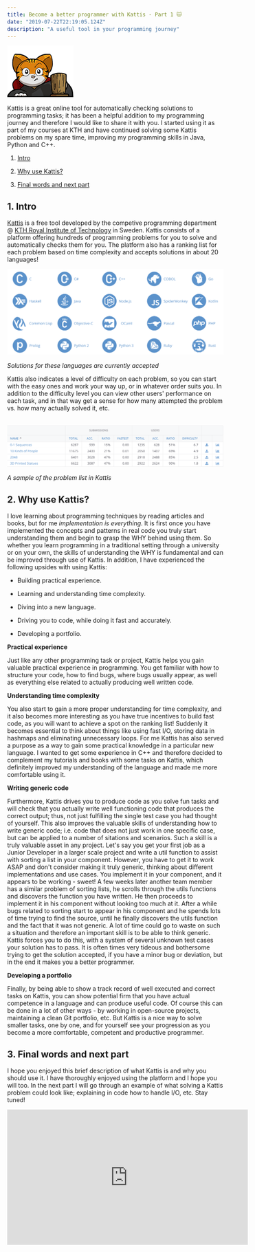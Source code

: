 ```yaml
---
title: Become a better programmer with Kattis - Part 1 🐱
date: "2019-07-22T22:19:05.124Z"
description: "A useful tool in your programming journey"
---
```


<a href="https://open.kattis.com/"><img src="kattis-logo.png"/></a>

Kattis is a great online tool for automatically checking solutions to programming tasks; it has been a helpful addition to my programming journey and therefore I would like to share it with you. I started using it as part of my courses at KTH and have continued solving some Kattis problems on my spare time, improving my programming skills in Java, Python and C++.

1. [Intro](#intro)
2. [Why use Kattis?](#why-use-kattis)

3. [Final words and next part](#final-words)

## <a name="intro"> 1. Intro</a>

[Kattis](https://open.kattis.com) is a free tool developed by the competive programming department @ [KTH Royal Institute of Technology](https://www.kth.se/) in Sweden. Kattis consists of a platform offering hundreds of programming problems for you to solve and automatically checks them for you. The platform also has a ranking list for each problem based on time complexity and accepts solutions in about 20 languages!

<a href="https://open.kattis.com/help">![kattis-languages](kattis-languages.png)</a>

_Solutions for these languages are currently accepted_

Kattis also indicates a level of difficulty on each problem, so you can start with the easy ones and work your way up, or in whatever order suits you. In addition to the difficulty level you can view other users' performance on each task, and in that way get a sense for how many attempted the problem vs. how many actually solved it, etc.

​ <a href="https://open.kattis.com/problems"> ![problem-list](problem-list.png)</a>

_A sample of the problem list in Kattis_

## <a name="why-use-kattis">2. Why use Kattis?</a>

I love learning about programming techniques by reading articles and books, but for me _implementation is everything_. It is first once you have implemented the concepts and patterns in real code you truly start understanding them and begin to grasp the WHY behind using them. So whether you learn programming in a traditional setting through a university or on your own, the skills of understanding the WHY is fundamental and can be improved through use of Kattis. In addition, I have experienced the following upsides with using Kattis:

- Building practical experience.

- Learning and understanding time complexity.
- Diving into a new language.
- Driving you to code, while doing it fast and accurately.
- Developing a portfolio.

**Practical experience**

Just like any other programming task or project, Kattis helps you gain valuable practical experience in programming. You get familiar with how to structure your code, how to find bugs, where bugs usually appear, as well as everything else related to actually producing well written code.

**Understanding time complexity**

You also start to gain a more proper understanding for time complexity, and it also becomes more interesting as you have true incentives to build fast code, as you will want to achieve a spot on the ranking list! Suddenly it becomes essential to think about things like using fast I/O, storing data in hashmaps and eliminating unnecessary loops. For me Kattis has also served a purpose as a way to gain some practical knowledge in a particular new language. I wanted to get some experience in C++ and therefore decided to complement my tutorials and books with some tasks on Kattis, which definitely improved my understanding of the language and made me more comfortable using it.

**Writing generic code**

Furthermore, Kattis drives you to produce code as you solve fun tasks and will check that you actually write well functioning code that produces the correct output; thus, not just fulfilling the single test case you had thought of yourself. This also improves the valuable skills of understanding how to write generic code; i.e. code that does not just work in one specific case, but can be applied to a number of sitations and scenarios. Such a skill is a truly valuable asset in any project. Let's say you get your first job as a Junior Developer in a larger scale project and write a util function to assist with sorting a list in your component. However, you have to get it to work ASAP and don't consider making it truly generic, thinking about different implementations and use cases. You implement it in your component, and it appears to be working - sweet! A few weeks later another team member has a similar problem of sorting lists, he scrolls through the utils functions and discovers the function you have written. He then proceeds to implement it in his component without looking too much at it. After a while bugs related to sorting start to appear in his component and he spends lots of time trying to find the source, until he finally discovers the utils function and the fact that it was not generic. A lot of time could go to waste on such a situation and therefore an important skill is to be able to think generic. Kattis forces you to do this, with a system of several unknown test cases your solution has to pass. It is often times very tideous and bothersome trying to get the solution accepted, if you have a minor bug or deviation, but in the end it makes you a better programmer.

**Developing a portfolio**

Finally, by being able to show a track record of well executed and correct tasks on Kattis, you can show potential firm that you have actual competence in a language and can produce useful code. Of course this can be done in a lot of other ways - by working in open-source projects, maintaining a clean Git portfolio, etc. But Kattis is a nice way to solve smaller tasks, one by one, and for yourself see your progression as you become a more comfortable, competent and productive programmer.

## <a name="final-words">3. Final words and next part</a>

I hope you enjoyed this brief description of what Kattis is and why you should use it. I have thoroughly enjoyed using the platform and I hope you will too. In the next part I will go through an example of what solving a Kattis problem could look like; explaining in code how to handle I/O, etc. Stay tuned!

<iframe width="560" height="315" src="https://www.youtube.com/embed/lnkEC6WZ7xE" frameborder="0" allow="accelerometer; autoplay; encrypted-media; gyroscope; picture-in-picture" allowfullscreen></iframe>
